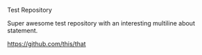 Test Repository

Super awesome test repository with an interesting multiline about statement.

https://github.com/this/that
